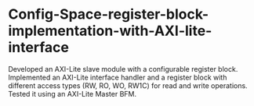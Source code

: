 # Config-Space-register-block-implementation-with-AXI-lite-interface
Developed an AXI-Lite slave module with a configurable register block. Implemented an AXI-Lite interface handler and a register block with different access types (RW, RO, WO, RW1C) for read and write operations. Tested it using an AXI-Lite Master BFM.
